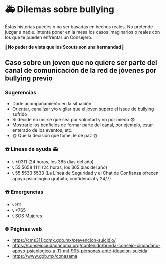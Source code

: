 # 🚑 Dilemas sobre bullying 

Éstas historias puedes o no ser basadas en hechos reales.
No pretende juzgar a nadie. Intenta poner en la mesa los casos imaginarios o reales
con los que te pueden enfrentar un Consejero.

📣**No peder de vista que los Scouts son una hermandad**📣

## Caso sobre un joven que no quiere ser parte del canal de comunicación de la red de jóvenes por bullying previo

### Sugerencias

- Darle acompañamiento en la situación
- Orientar, canalizar y/o vigilar que el joven supere el issue de bullying sufrido
- Si decide no unirse que sea por voluntad y no por miedo 😨
- Mostrarle los benficios de formar parte del canal, por ejemplo, estar enterado de los eventos, etc.
- 🌞 Que la decisión que tome, le de paz 🌞

###  ☎️ Líneas de ayuda 🚑
- 📞 *0311 (24 horas, los 365 días del año)
- 📞 55 5658 1111 (24 horas, los 365 días del año)
- 📞 55 5533 5533 (La Línea de Seguridad y el Chat de Confianza ofrecen apoyo psicológico gratuito, confidencial y 24/7)

### ☎️ Emergencias
- 📞 911
- 📞 *765
- 📞 SOS Mujeres

### 🌐 Páginas web
- https://cms311.cdmx.gob.mx/prevencion-suicidio/
- https://consejociudadanomx.org/contenido/brinda-consejo-ciudadano-apoyo-psicologico-a-11-mil-905-personas-ante-ideacion-suicida
- https://www.gob.mx/conasama

 
